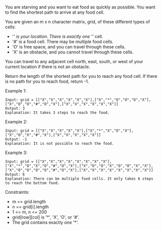 You are starving and you want to eat food as quickly as possible. You want to find the shortest path to arrive at any food cell.

You are given an m x n character matrix, grid, of these different types of cells:

- '*' is your location. There is exactly one '*' cell.
- '#' is a food cell. There may be multiple food cells.
- 'O' is free space, and you can travel through these cells.
- 'X' is an obstacle, and you cannot travel through these cells.

You can travel to any adjacent cell north, east, south, or west of your current location if there is not an obstacle.

Return the length of the shortest path for you to reach any food cell. If there is no path for you to reach food, return -1.

 

Example 1:

```
Input: grid = [["X","X","X","X","X","X"],["X","*","O","O","O","X"],["X","O","O","#","O","X"],["X","X","X","X","X","X"]]
Output: 3
Explanation: It takes 3 steps to reach the food.
```

Example 2:

```
Input: grid = [["X","X","X","X","X"],["X","*","X","O","X"],["X","O","X","#","X"],["X","X","X","X","X"]]
Output: -1
Explanation: It is not possible to reach the food.
```

Example 3:

```
Input: grid = [["X","X","X","X","X","X","X","X"],["X","*","O","X","O","#","O","X"],["X","O","O","X","O","O","X","X"],["X","O","O","O","O","#","O","X"],["X","X","X","X","X","X","X","X"]]
Output: 6
Explanation: There can be multiple food cells. It only takes 6 steps to reach the bottom food.
```

Constraints:

- m == grid.length
- n == grid[i].length
- 1 <= m, n <= 200
- grid[row][col] is '*', 'X', 'O', or '#'.
- The grid contains exactly one '*'.